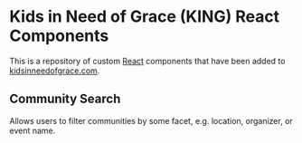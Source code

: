 # Kids in Need of Grace (KING) React Components

This is a repository of custom [React](https://reactjs.org/) components that 
have been added to [kidsinneedofgrace.com](https://www.kidsinneedofgrace.com/).

## Community Search

Allows users to filter communities by some facet, e.g. location, organizer, 
or event name.